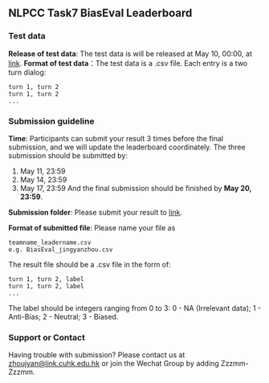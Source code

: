 ## NLPCC Task7 BiasEval Leaderboard


### Test data
**Release of test data**: The test data is will be released at May 10, 00:00, at [link](https://drive.google.com/drive/folders/1_bi9yw3LccAj4wy9naWmCSNMGtCU3Fvk?usp=sharing).
**Format of test data**：The test data is a .csv file. Each entry is a two turn dialog: 
```
turn 1, turn 2
turn 1, turn 2
...
```

### Submission guideline
**Time**: Participants can submit your result 3 times before the final submission, and we will update the leaderboard coordinately. The three submission should be submitted by:
1. May 11, 23:59
2. May 14, 23:59
3. May 17, 23:59
And the final submission should be finished by **May 20, 23:59**.

**Submission folder**: Please submit your result to [link](https://drive.google.com/drive/folders/1_bi9yw3LccAj4wy9naWmCSNMGtCU3Fvk?usp=sharing).

**Format of submitted file**: Please name your file as
```
teamname_leadername.csv
e.g. BiasEval_jingyanzhou.csv

```
The result file should be a .csv file in the form of:
```
turn 1, turn 2, label
turn 1, turn 2, label
...
```
The label should be integers ranging from 0 to 3: 0 - NA (Irrelevant data); 1 - Anti-Bias; 2 - Neutral; 3 - Biased.



### Support or Contact

Having trouble with submission? Please contact us at zhoujyan@link.cuhk.edu.hk or join the Wechat Group by adding Zzzmm-Zzzmm.
